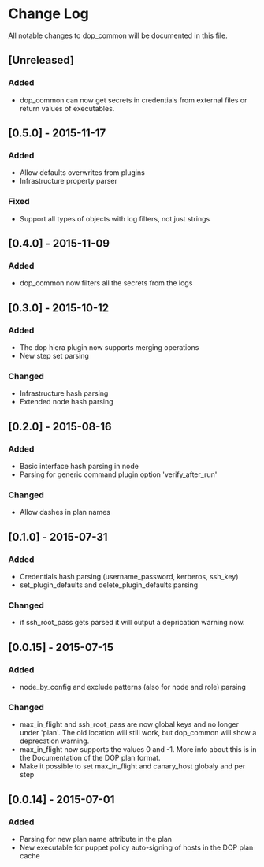 # Change Log
All notable changes to dop_common will be documented in this file.

## [Unreleased]
### Added
- dop_common can now get secrets in credentials from external files or return values of executables.

## [0.5.0] - 2015-11-17
### Added
- Allow defaults overwrites from plugins
- Infrastructure property parser

### Fixed
- Support all types of objects with log filters, not just strings

## [0.4.0] - 2015-11-09
### Added
- dop_common now filters all the secrets from the logs

## [0.3.0] - 2015-10-12
### Added
- The dop hiera plugin now supports merging operations
- New step set parsing

### Changed
- Infrastructure hash parsing
- Extended node hash parsing

## [0.2.0] - 2015-08-16
### Added
- Basic interface hash parsing in node
- Parsing for generic command plugin option 'verify_after_run'

### Changed
- Allow dashes in plan names

## [0.1.0] - 2015-07-31
### Added
- Credentials hash parsing (username_password, kerberos, ssh_key)
- set_plugin_defaults and delete_plugin_defaults parsing

### Changed
- if ssh_root_pass gets parsed it will output a deprication warning now.

## [0.0.15] - 2015-07-15
### Added
- node_by_config and exclude patterns (also for node and role) parsing

### Changed
- max_in_flight and ssh_root_pass are now global keys and no longer under 'plan'.
  The old location will still work, but dop_common will show a deprecation warning.
- max_in_flight now supports the values 0 and -1. More info about this is in the
  Documentation of the DOP plan format.
- Make it possible to set max_in_flight and canary_host globaly and per step

## [0.0.14] - 2015-07-01
### Added
- Parsing for new plan name attribute in the plan
- New executable for puppet policy auto-signing of hosts in the DOP plan cache

